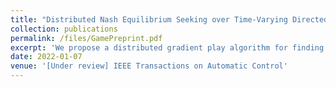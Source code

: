 ```yaml
---
title: "Distributed Nash Equilibrium Seeking over Time-Varying Directed Communication Networks"
collection: publications
permalink: /files/GamePreprint.pdf
excerpt: 'We propose a distributed gradient play algorithm for finding a Nash equilibrium (NE) in a class of non-cooperative convex games under partial information. In this algorithm, every agent performs agradient step to minimize its own cost function while sharing and retrieving information locally among its neighbors. The existing methods impose strong assumptions such as balancedness of the mixing matrices and global knowledge of the network communication structure, including Perron-Frobenius eigenvector of the adjacency matrix and other graph connectivity constants. In contrast, our approach relies only on a reasonable and widely-used assumption of row-stochasticity of the mixing matrices. We analyze the algorithm for time-varying directed graphs and prove its convergence to the NE, when the agents’ cost functions are strongly convex and have Lipschitz continuous gradients.'
date: 2022-01-07
venue: '[Under review] IEEE Transactions on Automatic Control'
---
```

